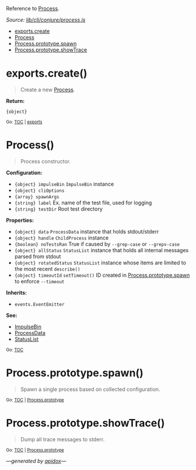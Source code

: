 Reference to [Process](#process).

_Source: [lib/cli/conjure/process.js](../lib/cli/conjure/process.js)_

<a name="tableofcontents"></a>

- <a name="toc_exports"></a>[exports.create](#exportscreate)
- <a name="toc_process"></a>[Process](#process)
- <a name="toc_processprototype"></a>[Process.prototype.spawn](#processprototypespawn)
- [Process.prototype.showTrace](#processprototypeshowtrace)

<a name="exports"></a>

# exports.create()

> Create a new [Process](#process).

**Return:**

`{object}`

<sub>Go: [TOC](#tableofcontents) | [exports](#toc_exports)</sub>

# Process()

> Process constructor.

**Configuration:**

- `{object} impulseBin` `ImpulseBin` instance
- `{object} cliOptions`
- `{array} spawnArgs`
- `{string} label` Ex. name of the test file, used for logging
- `{string} testDir` Root test directory

**Properties:**

- `{object} data` `ProcessData` instance that holds stdout/stderr
- `{object} handle` `ChildProcess` instance
- `{boolean} noTestsRan` True if caused by `--grep-case` or `--grepv-case`
- `{object} allStatus` `StatusList` instance that holds all internal messages parsed from stdout
- `{object} rotatedStatus` `StatusList` instance whose items are limited to the most recent `describe()`
- `{object} timeoutId` `setTimeout()` ID created in [Process.prototype.spawn](#processprototypespawn) to enforce `--timeout`

**Inherits:**

- `events.EventEmitter`

**See:**

- [ImpulseBin](https://github.com/codeactual/impulse-bin/blob/master/docs/ImpulseBin.md)
- [ProcessData](ProcessData.md)
- [StatusList](StatusList.md)

<sub>Go: [TOC](#tableofcontents)</sub>

<a name="processprototype"></a>

# Process.prototype.spawn()

> Spawn a single process based on collected configuration.

<sub>Go: [TOC](#tableofcontents) | [Process.prototype](#toc_processprototype)</sub>

# Process.prototype.showTrace()

> Dump all trace messages to stderr.

<sub>Go: [TOC](#tableofcontents) | [Process.prototype](#toc_processprototype)</sub>

_&mdash;generated by [apidox](https://github.com/codeactual/apidox)&mdash;_

